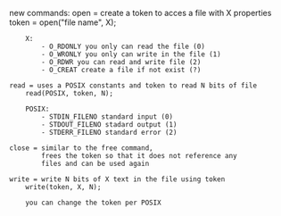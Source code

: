 new commands:
	open = create a token to acces a file with X properties
		token = open("file name", X);

		X:
			- O_RDONLY you only can read the file (0)
			- O_WRONLY you only can write in the file (1)
			- O_RDWR you can read and write file (2)
			- O_CREAT create a file if not exist (?)

	read = uses a POSIX constants and token to read N bits of file
		read(POSIX, token, N);

		POSIX:
			- STDIN_FILENO standard input (0)
			- STDOUT_FILENO stadard output (1)
			- STDERR_FILENO standard error (2)

	close = similar to the free command,
			frees the token so that it does not reference any
			files and can be used again

	write = write N bits of X text in the file using token
		write(token, X, N);

		you can change the token per POSIX
